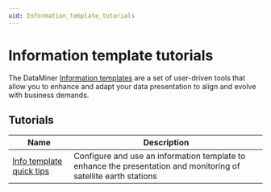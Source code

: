 ```yaml
---
uid: Information_template_tutorials
---
```


# Information template tutorials

The DataMiner [Information templates](xref:Information_templates) are a set of user-driven tools that allow you to enhance and adapt your data presentation to align and evolve with business demands.

## Tutorials

| Name | Description |
|--|--|
| [Info template quick tips](xref:Info_template_quick_tips) | Configure and use an information template to enhance the presentation and monitoring of satellite earth stations |
